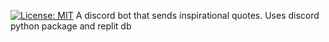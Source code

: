 [![License: MIT](https://img.shields.io/badge/License-MIT-yellow.svg)](https://opensource.org/licenses/MIT)
A discord bot that sends inspirational quotes.
Uses discord python package and replit db
